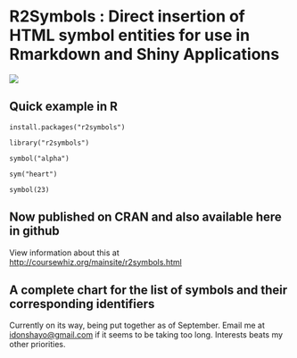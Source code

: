 # R2Symbols : Direct insertion of HTML symbol entities for use in Rmarkdown and Shiny Applications

![](http://www.labcorners.com/mainsite/img/r2symbols.png)

## Quick example in R

` install.packages("r2symbols") `

` library("r2symbols") `

` symbol("alpha") `

` sym("heart") `

` symbol(23) `



## Now published on CRAN and also available here in github
View information about this at http://coursewhiz.org/mainsite/r2symbols.html

## A complete chart for the list of symbols and their corresponding identifiers

Currently on its way, being put together as of September. Email me at idonshayo@gmail.com if it seems to be taking too long. 
Interests beats my other priorities.